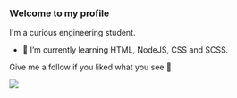 ### Welcome to my profile 
I'm a curious engineering student.

- 🌱 I’m currently learning HTML, NodeJS, CSS and SCSS.

Give me a follow if you liked what you see 👾


![](https://komarev.com/ghpvc/?username=ozturkoglukagan&color=yellow)

